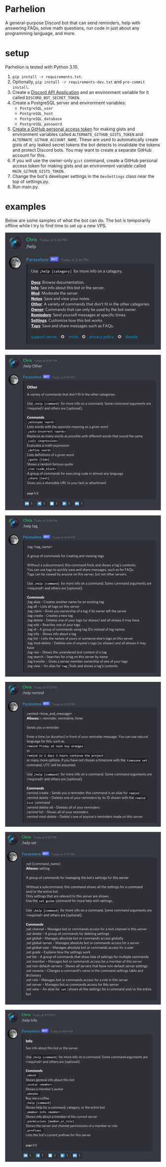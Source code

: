 # Parhelion

A general-purpose Discord bot that can send reminders, help with answering FAQs, solve math questions, run code in just about any programming language, and more.

# setup

Parhelion is tested with Python 3.10.

1. `pip install -r requirements.txt`.
2. Optionally, `pip install -r requirements-dev.txt` and `pre-commit install`.
3. Create a [Discord API Application](https://discord.com/developers/applications) and an environment variable for it called `DISCORD_BOT_SECRET_TOKEN`.
4. Create a PostgreSQL server and environment variables:
   * `PostgreSQL_user`
   * `PostgreSQL_host`
   * `PostgreSQL_database`
   * `PostgreSQL_password`
5. [Create a GitHub personal access token](https://gist.github.com/beep-boop-82197842/4255864be63966b8618e332d1df30619) for making gists and environment variables called `ALTERNATE_GITHUB_GISTS_TOKEN` and `ALTERNATE_GITHUB_ACCOUNT_NAME`. These are used to automatically create gists of any leaked secret tokens the bot detects to invalidate the tokens and protect Discord bots. You may want to create a separate GitHub account for this.
6. If you will use the owner-only `gist` command, create a GitHub personal access token for making gists and an environment variable called `MAIN_GITHUB_GISTS_TOKEN`.
7. Change the bot's developer settings in the `DevSettings` class near the top of settings.py.
8. Run main.py.

# examples

Below are some samples of what the bot can do. The bot is temporarily offline while I try to find time to set up a new VPS.

![help menu](docs/help%20menu.png)

![Other help](docs/Other%20help.png)

![tag help](docs/tag%20help.png)

![remind help](docs/remind%20help.png)

![set help](docs/set%20help.png)

![Info help](docs/Info%20help.png)
